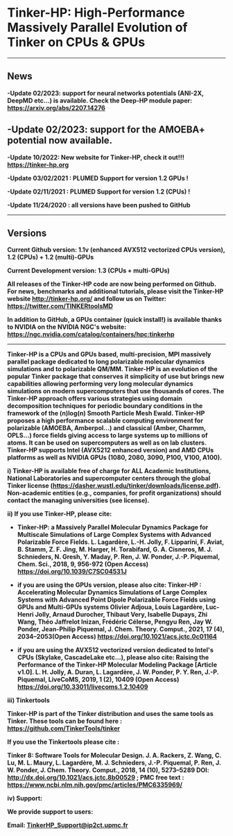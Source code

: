 # Tinker-HP: High-Performance Massively Parallel Evolution of Tinker on CPUs & GPUs
-----------------------------------------------------------------------------------------------------------------------------------------------

<H2><B>News</B></H2>

<B>-Update 02/2023: support for neural networks potentials (ANI-2X, DeepMD etc...) is available. Check the Deep-HP module paper: https://arxiv.org/abs/2207.14276</B>

<B>-Update 02/2023: support for the AMOEBA+ potential now available.</B>
------------------------------
<B>-Update 10/2022: New website for Tinker-HP, check it out!!! https://tinker-hp.org

<B>-Update 03/02/2021 : PLUMED Support for version 1.2 GPUs !</B>

<B>-Update 02/11/2021 : PLUMED Support for version 1.2 (CPUs) !</B>

<B>-Update 11/24/2020 : all versions have been pushed to GitHub</B>
 
 ------------------------------
 
 <H2><B>Versions</B></H2>

Current Github version: 1.1v (enhanced AVX512 vectorized CPUs version), 1.2 (CPUs) + 1.2 (multi)-GPUs

Current Development version: 1.3 (CPUs + multi-GPUs)


All releases of the Tinker-HP code are now being performed on Github. For news, benchmarks and additional tutorials, please visit the Tinker-HP website
http://tinker-hp.org/  and follow us on Twitter: https://twitter.com/TINKERtoolsMD
 
<B>In addition to GitHub, a GPUs container (quick install!) is available thanks to NVIDIA on the NVIDIA NGC's website: https://ngc.nvidia.com/catalog/containers/hpc:tinkerhp </B>
 
 ------------------------------

Tinker-HP is a CPUs and GPUs based, multi-precision, MPI massively parallel package dedicated to long polarizable molecular dynamics simulations and to polarizable QM/MM. Tinker-HP is an evolution of the popular Tinker package that conserves it simplicity of use but brings new 
capabilities allowing performing very long molecular dynamics simulations on modern supercomputers that use thousands of cores. 
The Tinker-HP approach offers various strategies using domain decomposition techniques for periodic boundary conditions in the 
framework of the (n)log(n) Smooth Particle Mesh Ewald. Tinker-HP proposes a high performance scalable computing environment for 
polarizable (AMOEBA, Amberpol...) and classical (Amber, Charmm, OPLS...) force fields giving access to large systems up to millions of atoms. It can be used on supercomputers as well as on lab clusters. Tinker-HP supports Intel (AVX5212 enhanced version) and AMD CPUs platforms as well as NVIDIA GPUs (1080, 2080, 3090, P100, V100, A100). 

i) Tinker-HP is available free of charge for ALL Academic Institutions, National Laboratories and supercomputer centers through the global Tinker license (https://dasher.wustl.edu/tinker/downloads/license.pdf).
Non-academic entities (e.g., companies, for profit organizations) should contact the managing universities (see license).

ii) <B>If you use Tinker-HP, please cite:</B>

- Tinker-HP: a Massively Parallel Molecular Dynamics Package for Multiscale Simulations of Large Complex Systems 
with Advanced Polarizable Force Fields.
L. Lagardère, L.-H. Jolly, F. Lipparini, F. Aviat, B. Stamm, Z. F. Jing, M. Harger, H. Torabifard, G. A. Cisneros, 
M. J. Schnieders, N. Gresh, Y. Maday, P. Ren, J. W. Ponder, J.-P. Piquemal, Chem. Sci., 2018, 9, 956-972 (Open Access)
https://doi.org/10.1039/C7SC04531J

- if you are using the GPUs version, please also cite:
Tinker-HP : Accelerating Molecular Dynamics Simulations of Large Complex Systems with Advanced Point Dipole Polarizable Force Fields using GPUs and Multi-GPUs systems
Olivier Adjoua, Louis Lagardère, Luc-Henri Jolly, Arnaud Durocher, Thibaut Very, Isabelle Dupays, Zhi Wang, Théo Jaffrelot Inizan, Frédéric Célerse, Pengyu Ren, Jay W. Ponder, Jean-Philip Piquemal, J. Chem. Theory. Comput., 2021, 17 (4), 2034–2053(Open Access) https://doi.org/10.1021/acs.jctc.0c01164

- if you are using the AVX512 vectorized version dedicated to Intel's CPUs (Skylake, CascadeLake etc...), please also cite:
Raising the Performance of the Tinker-HP Molecular Modeling Package [Article v1.0].
L. H. Jolly, A. Duran, L. Lagardère, J. W. Ponder, P. Y. Ren, J.-P. Piquemal, LiveCoMS, 2019, 1 (2), 10409  (Open Access)
 https://doi.org/10.33011/livecoms.1.2.10409
 
iii) <b>Tinkertools</b>
 
Tinker-HP is part of the Tinker distribution and uses the same tools as Tinker. These tools can be found here : https://github.com/TinkerTools/tinker

If you use the Tinkertools please cite :

Tinker 8: Software Tools for Molecular Design.
J. A. Rackers, Z. Wang, C. Lu, M. L. Maury, L. Lagardère, M. J. Schnieders, J.-P. Piquemal, P. Ren, J. W. Ponder,  J. Chem. Theory. Comput., 2018, 14 (10), 5273–5289 DOI: http://dx.doi.org/10.1021/acs.jctc.8b00529 ; PMC free text : https://www.ncbi.nlm.nih.gov/pmc/articles/PMC6335969/

iv) <B>Support:</B>

We provide support to users:

Email: TinkerHP_Support@ip2ct.upmc.fr


